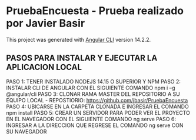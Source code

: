 # PruebaEncuesta - Prueba realizado por Javier Basir

This project was generated with [Angular CLI](https://github.com/angular/angular-cli) version 14.2.2.

## PASOS PARA INSTALAR Y EJECUTAR LA APLICACION LOCAL

PASO 1: TENER INSTALADO NODEJS 14.15 O SUPERIOR Y NPM
PASO 2: INSTALAR CLI DE ANGULAR CON EL SIGUIENTE COMANDO npm i –g @angular/cli
PASO 3: CLONAR RAMA MASTER DEL REPOSITORIO A SU EQUIPO LOCAL - REPOSTIORIO: https://github.com/jbasir/PruebaEncuesta
PASO 4: UBICARSE EN LA CARPETA CLONADA E INGRESAR EL COMANDO npm install
PASO 5: CREAR UN SERVIDOR PARA PODER VER EL PROYECTO EN EL NAVEGADOR CON EL SIGUIENTE COMANDO ng serve
PASO 6: INGRESAR A LA DIRECCION QUE REGRESE EL COMANDO ng serve CON SU NAVEGADOR


